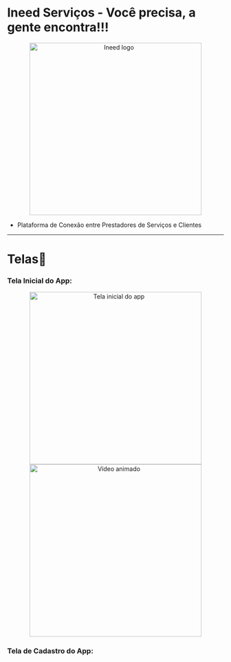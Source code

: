 # Ineed Serviços - Você precisa, a gente encontra!!!

<!-- Redimensiona a imagem principal -->
<p align="center">
  <img src="https://github.com/user-attachments/assets/cdf91c47-d570-4516-ae7f-46e25bf314dd" alt="Ineed logo" width="400"/>
</p>

- Plataforma de Conexão entre Prestadores de Serviços e Clientes

---

# Telas📱

### Tela Inicial do App:

<!-- IMPORTANTE: Imagens do Google Drive com /view não funcionam diretamente no README. Use o link direto da imagem. -->

<p align="center">
  <img src="https://i.imgur.com/ROAvqMF.jpeg" alt="Tela inicial do app" height="400"/>
  <img src="https://i.imgur.com/3cYfuaQ.gif" alt="Vídeo animado" width="400"/>
</p>
 

### Tela de Cadastro do App:
